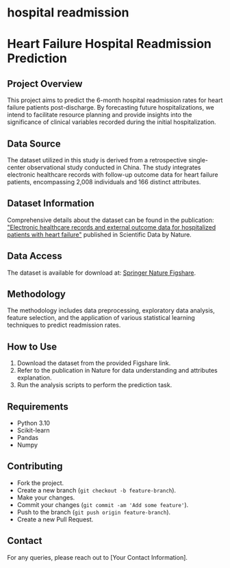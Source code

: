 # hospital readmission

# Heart Failure Hospital Readmission Prediction

## Project Overview
This project aims to predict the 6-month hospital readmission rates for heart failure patients post-discharge. By forecasting future hospitalizations, we intend to facilitate resource planning and provide insights into the significance of clinical variables recorded during the initial hospitalization.

## Data Source
The dataset utilized in this study is derived from a retrospective single-center observational study conducted in China. The study integrates electronic healthcare records with follow-up outcome data for heart failure patients, encompassing 2,008 individuals and 166 distinct attributes.

## Dataset Information
Comprehensive details about the dataset can be found in the publication:
["Electronic healthcare records and external outcome data for hospitalized patients with heart failure"](https://www.nature.com/articles/s41597-021-00835-9) published in Scientific Data by Nature.

## Data Access
The dataset is available for download at:
[Springer Nature Figshare](https://springernature.figshare.com/articles/dataset/Metadata_record_for_Electronic_healthcare_records_and_external_outcome_data_for_hospitalized_patients_with_heart_failure/13064054).

## Methodology
The methodology includes data preprocessing, exploratory data analysis, feature selection, and the application of various statistical learning techniques to predict readmission rates.

## How to Use
1. Download the dataset from the provided Figshare link.
2. Refer to the publication in Nature for data understanding and attributes explanation.
3. Run the analysis scripts to perform the prediction task.

## Requirements
- Python 3.10
- Scikit-learn
- Pandas
- Numpy

## Contributing

- Fork the project.
- Create a new branch (`git checkout -b feature-branch`).
- Make your changes.
- Commit your changes (`git commit -am 'Add some feature'`).
- Push to the branch (`git push origin feature-branch`).
- Create a new Pull Request.

## Contact
For any queries, please reach out to [Your Contact Information].
